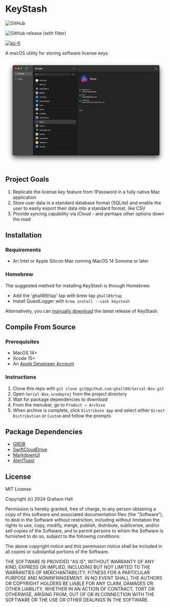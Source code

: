 # KeyStash

![GitHub](https://img.shields.io/github/license/ghall89/KeyStash)

![GitHub release (with filter)](https://img.shields.io/github/v/release/ghall89/KeyStash)

[![ko-fi](https://ko-fi.com/img/githubbutton_sm.svg)](https://ko-fi.com/T6T66ELM7)

A macOS utility for storing software license keys.

![](screenshot.png)

## Project Goals

1. Replicate the license key feature from 1Password in a fully native Mac application
2. Store user data in a standard database format (SQLite) and enable the user to easily export their data into a standard format, like CSV
3. Provide syncing capability via iCloud - and perhaps other options down the road

## Installation

### Requirements

- An Intel or Apple Silicon Mac running MacOS 14 Sonoma or later

### Homebrew

The suggested method for installing KeyStash is through Homebrew.

- Add the 'ghall89/tap' tap with brew tap `ghall89/tap`
- Install QuestLogger with `brew install --cask keystash`

Alternatively, you can [manually download](https://github.com/ghall89/KeyStash/releases) the latest release of KeyStash.

## Compile From Source

### Prerequisites

- MacOS 14+
- Xcode 15+
- An [Apple Developer Account](https://developer.apple.com)

### Instructions

1. Clone this repo with `git clone git@github.com:ghall89/Serial-Box.git`
2. Open `Serial-Box.xcodeproj` from the project directory
3. Wait for package dependencies to download
4. From the menubar, go to `Product → Archive`
5. When archive is complete, click `Distribute App` and select either `Direct Distribution` or `Custom` and follow the prompts

## Package Dependencies

- [GRDB](https://github.com/groue/GRDB.swift)
- [SwiftCloudDrive](https://github.com/drewmccormack/SwiftCloudDrive)
- [MarkdownUI](https://github.com/gonzalezreal/swift-markdown-ui)
- [AlertToast](https://github.com/elai950/AlertToast)

## License

MIT License

Copyright (c) 2024 Graham Hall

Permission is hereby granted, free of charge, to any person obtaining a copy
of this software and associated documentation files (the "Software"), to deal
in the Software without restriction, including without limitation the rights
to use, copy, modify, merge, publish, distribute, sublicense, and/or sell
copies of the Software, and to permit persons to whom the Software is
furnished to do so, subject to the following conditions:

The above copyright notice and this permission notice shall be included in all
copies or substantial portions of the Software.

THE SOFTWARE IS PROVIDED "AS IS", WITHOUT WARRANTY OF ANY KIND, EXPRESS OR
IMPLIED, INCLUDING BUT NOT LIMITED TO THE WARRANTIES OF MERCHANTABILITY,
FITNESS FOR A PARTICULAR PURPOSE AND NONINFRINGEMENT. IN NO EVENT SHALL THE
AUTHORS OR COPYRIGHT HOLDERS BE LIABLE FOR ANY CLAIM, DAMAGES OR OTHER
LIABILITY, WHETHER IN AN ACTION OF CONTRACT, TORT OR OTHERWISE, ARISING FROM,
OUT OF OR IN CONNECTION WITH THE SOFTWARE OR THE USE OR OTHER DEALINGS IN THE
SOFTWARE.
